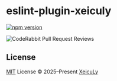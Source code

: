 # eslint-plugin-xeiculy

[![npm version][npm-version-src]][npm-version-href]

![CodeRabbit Pull Request Reviews](https://img.shields.io/coderabbit/prs/github/XeicuLy/eslint-plugin-xeiculy?utm_source=oss&utm_medium=github&utm_campaign=XeicuLy%2Feslint-plugin-xeiculy&labelColor=171717&color=FF570A&link=https%3A%2F%2Fcoderabbit.ai&label=CodeRabbit+Reviews)

## License

[MIT](./LICENSE) License © 2025–Present [XeicuLy](https://github.com/XeicuLy)

<!-- Badges -->

[npm-version-src]: https://img.shields.io/npm/v/eslint-plugin-xeiculy?style=flat&colorA=080f12&colorB=1fa669
[npm-version-href]: https://npmjs.com/package/eslint-plugin-xeiculy
